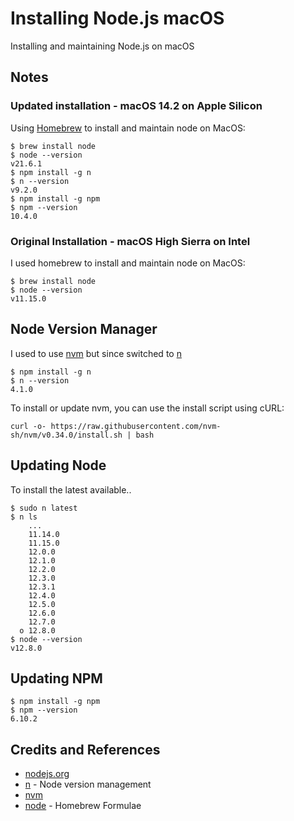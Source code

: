 # Installing Node.js macOS

Installing and maintaining Node.js on macOS

## Notes

### Updated installation - macOS 14.2 on Apple Silicon

Using [Homebrew](https://formulae.brew.sh/formula/node) to install and maintain node on MacOS:

    $ brew install node
    $ node --version
    v21.6.1
    $ npm install -g n
    $ n --version
    v9.2.0
    $ npm install -g npm
    $ npm --version
    10.4.0

### Original Installation - macOS High Sierra on Intel

I used homebrew to install and maintain node on MacOS:

    $ brew install node
    $ node --version
    v11.15.0

## Node Version Manager

I used to use [nvm](https://github.com/nvm-sh/nvm)
but since switched to [n](https://github.com/tj/n)

    $ npm install -g n
    $ n --version
    4.1.0

To install or update nvm, you can use the install script using cURL:

    curl -o- https://raw.githubusercontent.com/nvm-sh/nvm/v0.34.0/install.sh | bash

## Updating Node

To install the latest available..

    $ sudo n latest
    $ n ls
        ...
        11.14.0
        11.15.0
        12.0.0
        12.1.0
        12.2.0
        12.3.0
        12.3.1
        12.4.0
        12.5.0
        12.6.0
        12.7.0
      ο 12.8.0
    $ node --version
    v12.8.0

## Updating NPM

    $ npm install -g npm
    $ npm --version
    6.10.2

## Credits and References

* [nodejs.org](https://nodejs.org/en/)
* [n](https://github.com/tj/n) - Node version management
* [nvm](https://github.com/nvm-sh/nvm)
* [node](https://formulae.brew.sh/formula/node) - Homebrew Formulae
